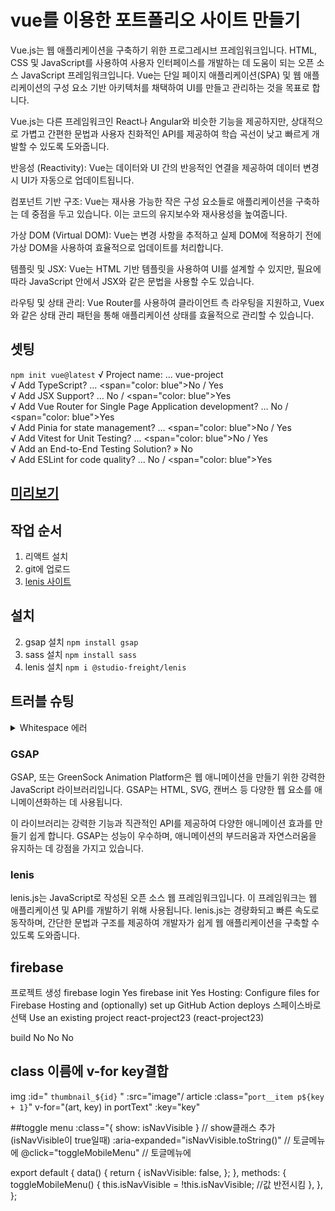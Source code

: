 # vue를 이용한 포트폴리오 사이트 만들기
Vue.js는 웹 애플리케이션을 구축하기 위한 프로그레시브 프레임워크입니다. HTML, CSS 및 JavaScript를 사용하여 사용자 인터페이스를 개발하는 데 도움이 되는 오픈 소스 JavaScript 프레임워크입니다. Vue는 단일 페이지 애플리케이션(SPA) 및 웹 애플리케이션의 구성 요소 기반 아키텍처를 채택하여 UI를 만들고 관리하는 것을 목표로 합니다.

Vue.js는 다른 프레임워크인 React나 Angular와 비슷한 기능을 제공하지만, 상대적으로 가볍고 간편한 문법과 사용자 친화적인 API를 제공하여 학습 곡선이 낮고 빠르게 개발할 수 있도록 도와줍니다.

반응성 (Reactivity): Vue는 데이터와 UI 간의 반응적인 연결을 제공하여 데이터 변경 시 UI가 자동으로 업데이트됩니다.

컴포넌트 기반 구조: Vue는 재사용 가능한 작은 구성 요소들로 애플리케이션을 구축하는 데 중점을 두고 있습니다. 이는 코드의 유지보수와 재사용성을 높여줍니다.

가상 DOM (Virtual DOM): Vue는 변경 사항을 추적하고 실제 DOM에 적용하기 전에 가상 DOM을 사용하여 효율적으로 업데이트를 처리합니다.

템플릿 및 JSX: Vue는 HTML 기반 템플릿을 사용하여 UI를 설계할 수 있지만, 필요에 따라 JavaScript 안에서 JSX와 같은 문법을 사용할 수도 있습니다.

라우팅 및 상태 관리: Vue Router를 사용하여 클라이언트 측 라우팅을 지원하고, Vuex와 같은 상태 관리 패턴을 통해 애플리케이션 상태를 효율적으로 관리할 수 있습니다.

## 셋팅 
`npm init vue@latest`
√ Project name: ... vue-project         
√ Add TypeScript? ... <span="color: blue">No</span> / Yes       
√ Add JSX Support? ... No / <span="color: blue">Yes</span>      
√ Add Vue Router for Single Page Application development? ... No / <span="color: blue">Yes</span>       
√ Add Pinia for state management? ... <span="color: blue">No</span> / Yes       
√ Add Vitest for Unit Testing? ... <span="color: blue">No</span> / Yes      
√ Add an End-to-End Testing Solution? » No      
√ Add ESLint for code quality? ... No / <span="color: blue">Yes</span>      

## [미리보기](https://vue-project334.vercel.app/)

## 작업 순서
1. 리액트 설치
2. git에 업로드
3. [lenis 사이트](https://github.com/studio-freight/lenis)

## 설치
2. gsap 설치 `npm install gsap`
3. sass 설치 `npm install sass`
4. lenis 설치 `npm i @studio-freight/lenis`

## 트러블 슈팅
<details>
<summary>Whitespace 에러 </summary>
유닉스 시스템에서는 한 줄의 끝이 LF(Line Feed)로 이루어지는 반면,
윈도우에서는 줄 하나가 CR(Carriage Return)와 LF(Line Feed), 즉 CRLF로 이루어지는데
Git이 이 둘 중 어느 쪽을 선택할지 혼란이 온 것이다!

해결방법   
`git config --global core.autocrlf true // 시스템 전체에 적용`   
`git config core.autocrlf true // 해당 프로젝트에만 적용`   
</details>

### GSAP
GSAP, 또는 GreenSock Animation Platform은 웹 애니메이션을 만들기 위한 강력한 JavaScript 라이브러리입니다. GSAP는 HTML, SVG, 캔버스 등 다양한 웹 요소를 애니메이션화하는 데 사용됩니다.   
   
이 라이브러리는 강력한 기능과 직관적인 API를 제공하여 다양한 애니메이션 효과를 만들기 쉽게 합니다. GSAP는 성능이 우수하며, 애니메이션의 부드러움과 자연스러움을 유지하는 데 강점을 가지고 있습니다.

### lenis
lenis.js는 JavaScript로 작성된 오픈 소스 웹 프레임워크입니다. 이 프레임워크는 웹 애플리케이션 및 API를 개발하기 위해 사용됩니다. lenis.js는 경량화되고 빠른 속도로 동작하며, 간단한 문법과 구조를 제공하여 개발자가 쉽게 웹 애플리케이션을 구축할 수 있도록 도와줍니다.

## firebase
프로젝트 생성
firebase login
Yes
firebase init
Yes
Hosting: Configure files for Firebase Hosting and (optionally) set up GitHub Action deploys 스페이스바로 선택
Use an existing project
react-project23 (react-project23)

build
No
No
No

## class 이름에 v-for key결합

img :id=" `thumbnail_${id}` " :src="image"/
article :class="`port__item p${key + 1}`" v-for="(art, key) in portText" :key="key"


##toggle menu
:class="{ show: isNavVisible } // show클래스 추가(isNavVisible이 true일때)
:aria-expanded="isNavVisible.toString()" // 토글메뉴에
                @click="toggleMobileMenu" // 토글메뉴에

export default {
    data() {
        return {
            isNavVisible: false,
        };
    },
    methods: {
        toggleMobileMenu() {
            this.isNavVisible = !this.isNavVisible; //값 반전시킴
        },
    },
};